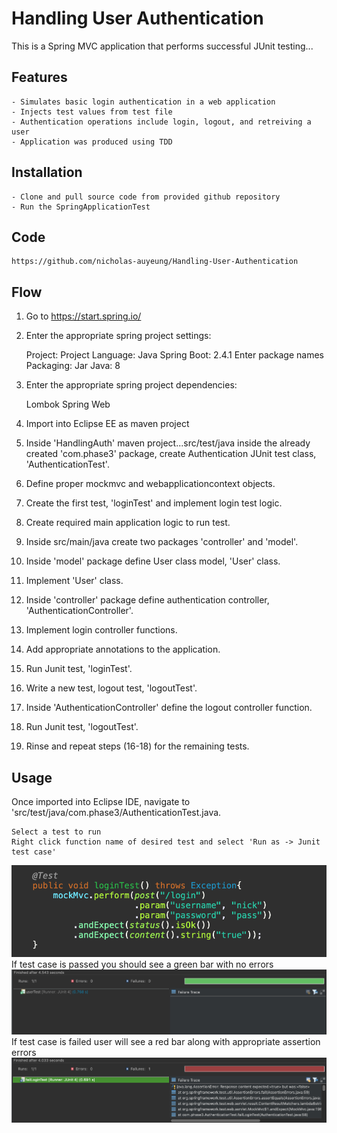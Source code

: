 # Handling User Authentication

This is a Spring MVC application that performs successful JUnit testing...

## Features

	- Simulates basic login authentication in a web application
	- Injects test values from test file
	- Authentication operations include login, logout, and retreiving a user
	- Application was produced using TDD

## Installation

	- Clone and pull source code from provided github repository
	- Run the SpringApplicationTest

## Code

	https://github.com/nicholas-auyeung/Handling-User-Authentication


## Flow

1. Go to https://start.spring.io/

2. Enter the appropriate spring project settings:

	Project: Project
	Language: Java
	Spring Boot: 2.4.1
	Enter package names
	Packaging: Jar
	Java: 8

3. Enter the appropriate spring project dependencies:

	Lombok
	Spring Web

4. Import into Eclipse EE as maven project

5. Inside 'HandlingAuth' maven project...src/test/java inside the already created 'com.phase3' package, create Authentication JUnit test class, 'AuthenticationTest'.

6. Define proper mockmvc and webapplicationcontext objects.

7. Create the first test, 'loginTest' and implement login test logic.

8. Create required main application logic to run test.

9. Inside src/main/java create two packages 'controller' and 'model'.

10. Inside 'model' package define User class model, 'User' class.

11. Implement 'User' class.

12. Inside 'controller' package define authentication controller, 'AuthenticationController'.

13. Implement login controller functions.

14. Add appropriate annotations to the application.

15. Run Junit test, 'loginTest'.

16. Write a new test, logout test, 'logoutTest'.

17. Inside 'AuthenticationController' define the logout controller function.

18. Run Junit test, 'logoutTest'.

19. Rinse and repeat steps (16-18) for the remaining tests.



## Usage
Once imported into Eclipse IDE, navigate to 'src/test/java/com.phase3/AuthenticationTest.java.
	
	Select a test to run
	Right click function name of desired test and select 'Run as -> Junit test case'
![](screenshots/function.png)
	If test case is passed you should see a green bar with no errors
![](screenshots/success.png)
	If test case is failed user will see a red bar along with appropriate assertion errors
![](screenshots/fail.png)